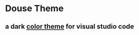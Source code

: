 # Douse Theme

## a dark [color theme](https://marketplace.visualstudio.com/items?itemName=domrally.douse) for visual studio code
